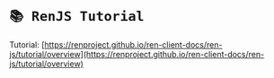# `📚 RenJS Tutorial`

Tutorial: [https://renproject.github.io/ren-client-docs/ren-js/tutorial/overview](https://renproject.github.io/ren-client-docs/ren-js/tutorial/overview)
